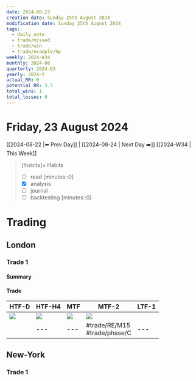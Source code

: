 ```yaml
---
date: 2024-08-23
creation date: Sunday 25th August 2024
modification date: Sunday 25th August 2024
tags:
  - daily_note
  - trade/missed
  - trade/win
  - trade/example/hp
weekly: 2024-W34
monthly: 2024-08
quarterly: 2024-Q3
yearly: 2024-Y
actual_RR: 0
potential_RR: 3.3
total_wins: 1
total_losses: 0
---
```

# Friday, 23 August 2024

 [[2024-08-22 |⬅️ Prev Day]] | [[2024-08-24 | Next Day ➡️]] [[2024-W34 | This Week]]


> [!habits]+ Habits
> - [ ] read [minutes::0]
> - [x] analysis
> - [ ] journal
> - [ ] backtesting [minutes::0]



# Trading
## London 
### Trade 1
#### Summary

#### Trade
| HTF-D                                                    | HTF-H4                                                   | MTF                                                      | MTF-2                                                    | LTF-1 |
| -------------------------------------------------------- | -------------------------------------------------------- | -------------------------------------------------------- | -------------------------------------------------------- | ----- |
| ![](https://s3.tradingview.com/snapshots/x/XX0t13zu.png) | ![](https://s3.tradingview.com/snapshots/0/0RsTIbwC.png) | ![](https://s3.tradingview.com/snapshots/g/G1nwEZLl.png) | ![](https://s3.tradingview.com/snapshots/m/MfkyvKMk.png) | ![]() |
|                                                          | ---                                                      | ---                                                      | #trade/RE/M15 <br> #trade/phase/C                                                    | ---   |

## New-York
### Trade 1

